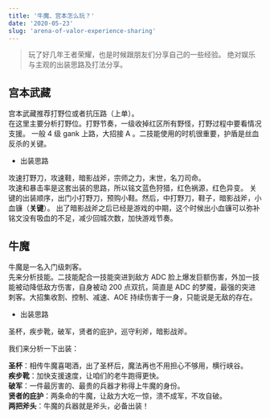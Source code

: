 ```yaml
---
title: '牛魔、宫本怎么玩？'
date: '2020-05-23'
slug: 'arena-of-valor-experience-sharing'
---
```


> 玩了好几年王者荣耀，也是时候跟朋友们分享自己的一些经验。
> 绝对娱乐与主观的出装思路及打法分享。

## 宫本武藏

宫本武藏推荐打野位或者抗压路（上单）。  
在这里主要分析打野位。打野节奏，一级收掉红区所有野怪，打野过程中要看情况支援。
一般 4 级 gank 上路，大招接 A 。二技能使用的时机很重要，护盾是丝血反杀的关键。

- 出装思路

攻速打野刀，攻速鞋，暗影战斧，宗师之力，末世，名刀司命。  
攻速和暴击率是这套出装的思路，所以铭文蓝色狩猎，红色祸源，红色异变。
关键的出装顺序，出门小打野刀，预购小鞋。然后，中打野刀，鞋子，暗影战斧，小血镰（**关键**）。
出了暗影战斧之后已经是游戏的中期，这个时候出小血镰可以弥补铭文没有吸血的不足，减少回城次数，加快游戏节奏。

## 牛魔

牛魔是一名入门级刺客。  
先来分析技能。二技能配合一技能突进到敌方 ADC 脸上爆发巨额伤害，外加一技能被动降低敌方伤害，自身被动 200 点双抗，简直是 ADC 的梦魇，最强的突进刺客。大招集收割、控制、减速、AOE 持续伤害于一身，只能说是无敌的存在。

- 出装思路

圣杯，疾步靴，破军，贤者的庇护，巡守利斧，暗影战斧。

我们来分析一下出装：

**圣杯**：相传牛魔喜喝酒，出了圣杯后，魔法再也不用担心不够用，横行峡谷。  
**疾步靴**：加快支援速度，让咱们的老牛跑得更快。  
**破军**：一件最厉害的、最贵的兵器才称得上牛魔的身份。  
**贤者的庇护**：两条命的牛魔，让敌方大吃一惊，溃不成军，不攻自破。  
**两把斧头**：牛魔的兵器就是斧头，必备出装！  

